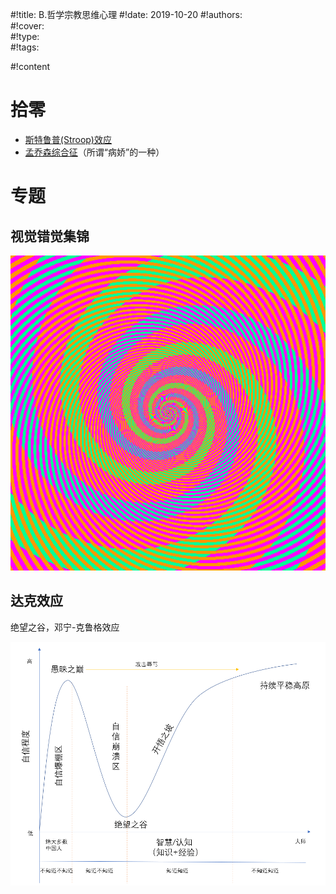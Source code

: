 #!title:    B.哲学宗教思维心理
#!date:     2019-10-20
#!authors:  
#!cover:    
#!type:     
#!tags:     

#!content

# 拾零

- [斯特鲁普\(Stroop\)效应](https://zh.wikipedia.org/wiki/%E6%96%AF%E7%89%B9%E9%B2%81%E6%99%AE%E6%95%88%E5%BA%94)
- [孟乔森综合征](https://zh.wikipedia.org/wiki/%E5%AD%9F%E4%B9%94%E6%A3%AE%E7%BB%BC%E5%90%88%E5%BE%81)（所谓“病娇”的一种）

# 专题

## 视觉错觉集锦

![图中的蓝色和绿色条纹实际上都是言和绿](./image/assets/B/颜色错觉.gif)

## 达克效应

绝望之谷，邓宁-克鲁格效应

![达克效应](./image/assets/B/达克效应.png)
